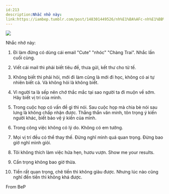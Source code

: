 ```yaml
---
id:213
description:Nhắc nhở này:
link:https://iambep.tumblr.com/post/148301449526/nh%E1%BA%AFc-nh%E1%BB%9F-n%C3%A0y-1-%C4%91i-l%C3%A0m-%C4%91%E1%BB%ABng-c%C3%B3-d%C3%B9ng-c%C3%A1i-email
---
```


![](https://64.media.tumblr.com/219acd2ea58c52fcd9abd27235b1c271/tumblr_ob8mnwYCa31u3a9rjo1_540.jpg)

Nhắc nhở này:

1. Đi làm đừng có dùng cái email "Cute" "nhóc" "Chàng Trai". Nhắc lần cuối
cùng.

2. Viết cái mail thì phải biết tiêu đề, thưa gửi, kết thư cho tử tế.

3. Không biết thì phải hỏi, mới đi làm cũng là mới đi học, không có ai tự
nhiên biết cả. Và không hỏi là không biết.

4. Vì người ta là sếp nên chớ thắc mắc tại sao người ta đi muộn về sớm.
Hãy biết vị trí của mình.

5. Trong cuộc họp có vấn đề gì thì nói. Sau cuộc họp mà chia bè nói sau
lưng là không chấp nhận được. Thẳng thắn văn minh, tôn trọng ý kiến người
khác, biết bảo vệ ý kiến của mình.

6. Trong công việc không có lý do. Không có em tưởng.

7. Mọi vị trí đều có thể thay thế. Đừng nghĩ mình quá quan trọng. Đừng bao
giờ nghĩ mình giỏi.

8. Tôi không thích làm việc hứa hẹn, hươu vượn. Show me your results.

9. Cẩn trọng không bao giờ thừa.

10. Tiền rất quan trọng, chê tiền thì không giàu được. Nhưng lúc nào cũng
nghĩ đến tiền thì không khá được.

From BeP
